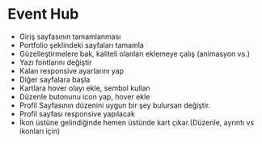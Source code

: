 # Event Hub

<ul>
  <li>Giriş sayfasının tamamlanması</li>
  <li>Portfolio şeklindeki sayfaları tamamla</li>
  <li>Güzelleştirmelere bak, kaliteli olanları eklemeye çalış (animasyon vs.)</li>
  <li>Yazı fontlarını değiştir</li>
  <li>Kalan responsive ayarlarını yap</li>
  <li>Diğer sayfalara başla</li>
  <li>Kartlara hover olayı ekle, sembol kullan</li>
  <li>Düzenle butonunu icon yap, hover ekle</li>
  <li>Profil Sayfasının düzenini uygun bir şey bulursan değiştir.</li>
  <li>Profil sayfası responsive yapılacak</li>
  <li>İkon üstüne gelindiğinde hemen üstünde kart çıkar.(Düzenle, ayrıntı vs ikonları için)</li>
  

</ul>
